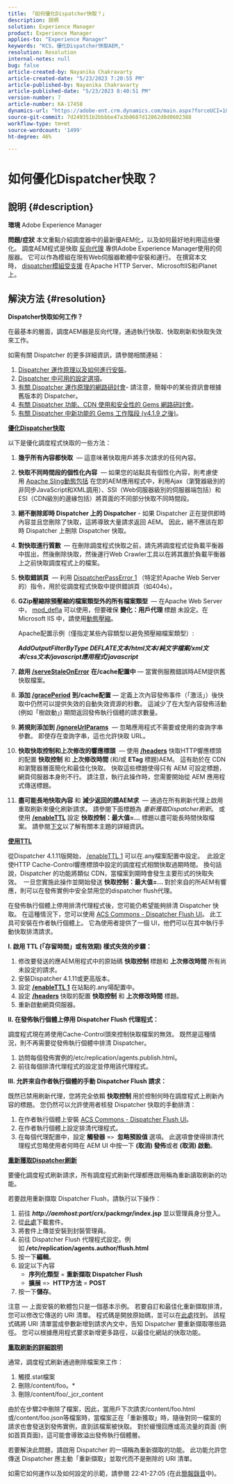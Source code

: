 ```yaml
---
title: 「如何優化Dispatcher快取？」
description: 說明
solution: Experience Manager
product: Experience Manager
applies-to: "Experience Manager"
keywords: "KCS，優化Dispatcher快取AEM,"
resolution: Resolution
internal-notes: null
bug: false
article-created-by: Nayanika Chakravarty
article-created-date: "5/23/2023 7:20:55 PM"
article-published-by: Nayanika Chakravarty
article-published-date: "5/23/2023 8:40:51 PM"
version-number: 7
article-number: KA-17458
dynamics-url: "https://adobe-ent.crm.dynamics.com/main.aspx?forceUCI=1&pagetype=entityrecord&etn=knowledgearticle&id=433e47ed-9ef9-ed11-8849-6045bd006b4b"
source-git-commit: 7d249351b2bbbbe47a3b0687d12862d0d0602388
workflow-type: tm+mt
source-wordcount: '1499'
ht-degree: 46%

---
```


# 如何優化Dispatcher快取？

## 說明 {#description}

<b>環境</b>
Adobe Experience Manager


<b>問題/症狀</b>
本文重點介紹調度器中的最新優AEM化，以及如何最好地利用這些優化。 調度AEM程式是快取 [反向代理](https://stackoverflow.com/questions/224664/difference-between-proxy-server-and-reverse-proxy-server) 專供Adobe Experience Manager使用的伺服器。 它可以作為模組在現有Web伺服器軟體中安裝和運行。 在撰寫本文時， [dispatcher模組受支援](https://experienceleague.adobe.com/docs/experience-manager-dispatcher/using/getting-started/dispatcher-install.html) 在Apache HTTP Server、MicrosoftIIS和iPlanet上。


## 解決方法 {#resolution}


<b>Dispatcher快取如何工作？</b>

在最基本的層面，調度AEM器是反向代理，通過執行快取、快取刷新和快取失效來工作。

如需有關 Dispatcher 的更多詳細資訊，請參閱相關連結：

1. [Dispatcher 運作原理以及如何進行安裝](https://experienceleague.adobe.com/docs/experience-manager-dispatcher/using/dispatcher.html)。
2. [Dispatcher 中可用的設定選項](https://experienceleague.adobe.com/docs/experience-manager-dispatcher/using/configuring/dispatcher-configuration.html?lang=zh-Hant)。
3. [有關 Dispatcher 運作原理的網路研討會](https://github.com/cqsupport/webinar-dispatchercache)- 請注意，簡報中的某些資訊會根據舊版本的 Dispatcher。
4. [有關 Dispatcher 功能、CDN 使用和安全性的 Gems 網路研討會](https://experienceleague.adobe.com/docs/experience-manager-gems-events/gems/gems2015/aem-dispatcher-caching-new-features-and-optimizations.html)。
5. [有關 Dispatcher 中新功能的 Gems 工作階段 (v4.1.9 之後)](https://experienceleague.adobe.com/docs/experience-manager-gems-events/gems/gems2014/aem-dispatcher.html)。


<u><b>優化Dispatcher快取</b></u>

以下是優化調度程式快取的一些方法：

1. <b>幾乎所有內容都快取</b>  — 這意味著快取用戶將多次請求的任何內容。
2. <b>快取不同時間段的個性化內容</b>  — 如果您的站點具有個性化內容，則考慮使用 [Apache Sling動態包括](https://experienceleague.adobe.com/docs/experience-manager-learn/foundation/development/set-up-sling-dynamic-include.html) 在您的AEM應用程式中，利用Ajax（瀏覽器級別的非同步JavaScript和XML調用）、SSI（Web伺服器級別的伺服器端包括）和ESI（CDN級別的邊緣包括）將頁面的不同部分快取不同時間段。
3. <b>絕不刪除即時 Dispatcher 上的 Dispatcher</b> - 如果 Dispatcher 正在提供即時內容並且您刪除了快取，這將導致大量請求返回 AEM。  因此，絕不應該在即時 Dispatcher 上刪除 Dispatcher 快取。
4. <b>對快取進行質數 </b> — 在刪除調度程式快取之前，請先將調度程式從負載平衡器中拔出，然後刪除快取，然後運行Web Crawler工具以在將其置於負載平衡器上之前快取調度程式上的檔案。
5. <b>快取錯誤頁</b>  — 利用 [DispatcherPassError 1](https://helpx.adobe.com/tw/experience-manager/dispatcher/using/dispatcher-install.html#ApacheWebServer)<b> </b>（特定於Apache Web Server的）指令，用於從調度程式快取中提供錯誤頁（如404s）。
6. <b>GZip壓縮除預壓縮的檔案類型外的所有檔案類型 </b> — 在Apache Web Server中， [mod_defla](https://httpd.apache.org/docs/2.4/mod/mod_deflate.html) 可以使用，但要確保 <b>變化：用戶代理 </b>標題<b> </b>未設定。在 Microsoft IIS 中，請使用[動態壓縮](https://learn.microsoft.com/en-us/iis/configuration/system.webserver/httpcompression/)。

   Apache配置示例（僅指定某些內容類型以避免預壓縮檔案類型）:

   <b>*AddOutputFilterByType DEFLATE文本/html文本/純文字檔案/xml文本/css文本/javascript應用程式/javascript</b>*
7. <b>啟用 [/serveStaleOnError](https://helpx.adobe.com/tw/experience-manager/kb/ServeStaleContentOnError.html)</b> <b>在/cache配置中</b>  — 當實例服務錯誤時AEM提供舊快取檔案。
8. <b>添加 [/gracePeriod](https://docs.adobe.com/content/help/zh-Hant/experience-manager-dispatcher/using/configuring/dispatcher-configuration.html#configuring-the-dispatcher-cache-cache)</b> <b>到/cache配置</b>  — 定義上次內容發佈事件（「激活」）後快取中仍然可以提供失效的自動失效資源的秒數。  這減少了在大型內容發佈活動 (例如「樹啟動」) 期間返回發佈執行個體的請求數量。
9. <b>將規則添加到 [/ignoreUrlParams](https://helpx.adobe.com/tw/experience-manager/dispatcher/using/dispatcher-configuration.html#IgnoringURLParameters)</b>  — 忽略應用程式不需要或使用的查詢字串參數。  即使存在查詢字串，這也允許快取 URL。
10. <b>快取快取控制和上次修改的響應標頭</b>  — 使用<b> [/headers](https://helpx.adobe.com/tw/experience-manager/dispatcher/using/dispatcher-configuration.html#CachingHTTPResponseHeaders)</b> 快取HTTP響應標頭的配置 <b>快取控制</b> 和 <b>上次修改時間 </b>(和/或 <b>ETag</b> 標題)AEM。  這有助於在 CDN 和瀏覽器層面簡化和最佳化快取。  快取這些標題使得只有 AEM 可設定標題，網頁伺服器本身則不行。  請注意，執行此操作時，您需要開始從 AEM 應用程式傳送標題。
11. <b>盡可能長地快取內容</b> 和 <b>減少返回的請AEM求</b>  — 通過在所有刷新代理上啟用重取刷新來優化刷新請求。 請參閱下面標題為 *重新獲取Dispatcher刷新*。 或使用 [<b>/enableTTL</b>](https://helpx.adobe.com/experience-manager/kb/optimizing-the-dispatcher-cache.html#use-ttls) 設定 <b>快取控制：最大值=...</b> 標題以盡可能長時間快取檔案。  請參閱[下文](https://helpx.adobe.com/tw/experience-manager/kb/optimizing-the-dispatcher-cache.html#use-ttls)以了解有關本主題的詳細資訊。



<u><b>使用TTL</b></u>

從Dispatcher 4.1.11版開始， [/enableTTL 1](https://experienceleague.adobe.com/docs/experience-manager-dispatcher/using/configuring/dispatcher-configuration.html?lang=en#configuring-time-based-cache-invalidation-enablettl) 可以在.any檔案配置中設定。  此設定使HTTP Cache-Control響應標頭中設定的調度程式相關快取過期時間。  換句話說，Dispatcher 的功能將類似 CDN，當檔案到期時會發生主要形式的快取失效。  一旦您實施此操作並開始發送 <b>快取控制：最大值=... </b>對於來自的所AEM有響應，則可以在發佈實例中安全禁用您的dispatcher flush代理。

在發佈執行個體上停用排清代理程式後，您可能仍希望能夠排清 Dispatcher 快取。  在這種情況下，您可以使用 [ACS Commons - Dispatcher Flush UI](https://adobe-consulting-services.github.io/acs-aem-commons/features/dispatcher-flush-ui/index.html)。  此工具可安裝在作者執行個體上。  它為使用者提供了一個 UI，他們可以在其中執行手動快取排清請求。

<b>I. 啟用 TTL (「存留時間」或有效期) 樣式失效的步驟：</b>

1. 修改要發送的應AEM用程式中的原始碼 <b>快取控制 </b>標題和 <b>上次修改時間 </b>所有尚未設定的請求。
2. 安裝Dispatcher 4.1.11或更高版本。
3. 設定 <b>[/enableTTL 1](https://helpx.adobe.com/tw/experience-manager/dispatcher/using/dispatcher-configuration.html#ConfiguringTimeBasedCacheInvalidationenableTTL)</b> 在站點的.any場配置中。
4. 設定 <b>[/headers](https://helpx.adobe.com/tw/experience-manager/dispatcher/using/dispatcher-configuration.html#CachingHTTPResponseHeaders) </b>快取的配置 <b>快取控制</b> 和 <b>上次修改時間</b> 標題。
5. 重新啟動網頁伺服器。


<b>II. 在發佈執行個體上停用 Dispatcher Flush 代理程式：</b>

調度程式現在將使用Cache-Control頭來控制快取檔案的無效。  既然是這種情況，則不再需要從發佈執行個體中排清 Dispatcher。

1. 訪問每個發佈實例的/etc/replication/agents.publish.html。
2. 前往每個排清代理程式的設定並停用該代理程式。


<b>III. 允許來自作者執行個體的手動 Dispatcher Flush 請求：</b>

既然已禁用刷新代理，您將完全依賴 <b>快取控制 </b>用於控制何時在調度程式上刷新內容的標題。  您仍然可以允許使用者核發 Dispatcher 快取的手動排清：

1. 在作者執行個體上安裝 [ACS Commons - Dispatcher Flush UI](https://adobe-consulting-services.github.io/acs-aem-commons/features/dispatcher-flush-ui/index.html)。
2. 在作者執行個體上設定排清代理程式。
3. 在每個代理配置中，設定 <b>觸發器</b> =`>`  <b>忽略預設值 </b>選項。 此選項會使得排清代理程式忽略使用者何時在 AEM UI 中按一下 <b>(取消) 發佈</b>或者<b> (取消) 啟動</b>。


<u><b>重新獲取Dispatcher刷新</b></u>

要優化調度程式刷新請求，所有調度程式刷新代理都應啟用稱為重新讀取刷新的功能。

若要啟用重新擷取 Dispatcher Flush，請執行以下操作：

1. 前往 <b>*http://aemhost:port*/crx/packmgr/index.jsp</b> 並以管理員身分登入。
2. 從[此處](https://github.com/cqsupport/webinar-dispatchercache/blob/master/packages/dispatcher-flush-refetch-samplecode-1.0.zip?raw=true)下載套件。
3. 將套件上傳並安裝到封裝管理員。
4. 前往 Dispatcher Flush 代理程式設定。例如 <b>/etc/replication/agents.author/flush.html</b>
5. 按一下<b>編輯</b>。
6. 設定以下內容
   - <b>序列化類型</b> = <b>重新擷取 Dispatcher Flush</b>
   - <b>擴展</b> =`>`  <b>HTTP方法</b> = <b>POST</b>
7. 按一下<b>儲存</b>。


注意 — 上面安裝的軟體包只是一個基本示例。  若要自訂和最佳化重新擷取排清，您可以修改它傳送的 URI 清單。  程式碼是開放原始碼，並可以在[此處](https://github.com/cqsupport/webinar-dispatchercache/tree/master/src/refetching-flush-agent/refetch-bundle)找到。  該程式碼將 URI 清單當成參數新增到請求內文中，告知 Dispatcher 要重新擷取哪些路徑。  您可以根據應用程式要求新增更多路徑，以最佳化網站的快取功能。


<u><b>重取刷新的詳細說明</b></u>

通常，調度程式刷新通過刪除檔案來工作：

1. 觸摸.stat檔案
2. 刪除/content/foo。\*
3. 刪除/content/foo/_jcr_content


由於在步驟2中刪除了檔案，因此，當用戶下次請求/content/foo.html或/content/foo.json等檔案時，當檔案正在「重新獲取」時，隨後對同一檔案的請求也會發送到發佈實例，直到該檔案被快取。  對於緩慢回應或高流量的頁面 (例如首頁頁面)，這可能會導致溢出發佈執行個體層。

若要解決此問題，請啟用 Dispatcher 的一項稱為重新擷取的功能。  此功能允許您傳送 Dispatcher 應主動「重新擷取」並取代而不是刪除的 URI 清單。

如需它如何運作以及如何設定的示範，請參閱 22:41-27:05 (在此[簡報錄音](https://my.adobeconnect.com/p7th2gf8k43)中)。

